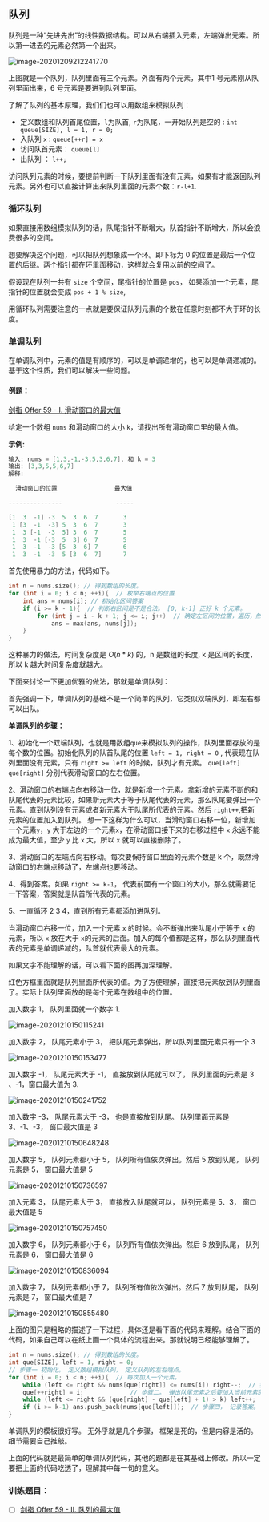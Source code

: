 ## 队列

队列是一种“先进先出”的线性数据结构。可以从右端插入元素，左端弹出元素。所以第一进去的元素必然第一个出来。

![image-20201209212241770](https://i.loli.net/2020/12/09/PNGrqn6wLWc3jHR.png)

上图就是一个队列，队列里面有三个元素。外面有两个元素，其中1 号元素刚从队列里面出来，6 号元素是要进到队列里面。

了解了队列的基本原理，我们们也可以用数组来模拟队列：

- 定义数组和队列首尾位置，`l`为队首, `r`为队尾，一开始队列是空的 : `int queue[SIZE], l = 1, r = 0;` 
- 入队列 `x`  :  `queue[++r] = x`
- 访问队首元素：  `queue[l]`
- 出队列 ： `l++;`

访问队列元素的时候，要提前判断一下队列里面有没有元素，如果有才能返回队列元素。另外也可以直接计算出来队列里面的元素个数：`r-l+1`.

### 循环队列

如果直接用数组模拟队列的话，队尾指针不断增大，队首指针不断增大，所以会浪费很多的空间。

想要解决这个问题，可以把队列想象成一个环。即下标为 0 的位置是最后一个位置的后继。两个指针都在环里面移动，这样就会复用以前的空间了。

假设现在队列一共有 `size` 个空间，尾指针的位置是 `pos`， 如果添加一个元素，尾指针的位置就会变成 `pos + 1 % size`,

用循环队列需要注意的一点就是要保证队列元素的个数在任意时刻都不大于环的长度。

### 单调队列

在单调队列中，元素的值是有顺序的，可以是单调递增的，也可以是单调递减的。基于这个性质，我们可以解决一些问题。

#### 例题：

[剑指 Offer 59 - I. 滑动窗口的最大值](https://leetcode-cn.com/problems/hua-dong-chuang-kou-de-zui-da-zhi-lcof/)

给定一个数组 `nums` 和滑动窗口的大小 `k`，请找出所有滑动窗口里的最大值。

**示例:**

```c++
输入: nums = [1,3,-1,-3,5,3,6,7], 和 k = 3
输出: [3,3,5,5,6,7] 
解释: 

  滑动窗口的位置                最大值

---------------               -----

[1  3  -1] -3  5  3  6  7       3
 1 [3  -1  -3] 5  3  6  7       3
 1  3 [-1  -3  5] 3  6  7       5
 1  3  -1 [-3  5  3] 6  7       5
 1  3  -1  -3 [5  3  6] 7       6
 1  3  -1  -3  5 [3  6  7]      7
```

首先使用暴力的方法，代码如下。

```c++
int n = nums.size(); // 得到数组的长度。
for (int i = 0; i < n; ++i){  // 枚举右端点的位置
    int ans = nums[i]; // 初始化区间答案
    if (i >= k - 1){  // 判断右区间是不是合法。 [0, k-1] 正好 k 个元素。
        for (int j = i - k + 1; j <= i; j++)  // 确定左区间的位置，遍历，然后找最大值。
            ans = max(ans, nums[j]);
    }
}
```

这种暴力的做法，时间复杂度是 $O(n*k)$ 的，n 是数组的长度, k 是区间的长度，所以 k 越大时间复杂度就越大。

下面来讨论一下更加优雅的做法，那就是单调队列：

首先强调一下，单调队列的基础不是一个简单的队列，它类似双端队列，即左右都可以出队。

**单调队列的步骤：**

1、初始化一个双端队列，也就是用数组`que`来模拟队列的操作，队列里面存放的是每个数的位置。初始化队列的队首队尾的位置 `left = 1, right = 0` , 代表现在队列里面没有元素，只有 `right >= left` 的时候，队列才有元素。 `que[left]` `que[right]` 分别代表滑动窗口的左右位置。

2、滑动窗口的右端点向右移动一位，就是新增一个元素。拿新增的元素不断的和队尾代表的元素比较，如果新元素大于等于队尾代表的元素，那么队尾要弹出一个元素。直到队列没有元素或者新元素大于队尾所代表的元素。然后 `right++`,把新元素的位置加入到队列。 想一下这样为什么可以，当滑动窗口右移一位，新增加一个元素`y`，`y` 大于左边的一个元素`x`，在滑动窗口接下来的右移过程中 `x` 永远不能成为最大值，至少 `y` 比 `x` 大，所以 `x` 就可以直接删除了。

3、滑动窗口的左端点向右移动。每次要保持窗口里面的元素个数是 k 个，既然滑动窗口的右端点移动了，左端点也要移动。

4、得到答案。如果 `right >= k-1`， 代表前面有一个窗口的大小，那么就需要记一下答案，答案就是队首所代表的元素。 

5、一直循环 2 3 4，直到所有元素都添加进队列。

当滑动窗口右移一位，加入一个元素 `x` 的时候。会不断弹出来队尾小于等于 `x` 的元素，所以 `x` 放在大于 `x`的元素的后面。加入的每个值都是这样，那么队列里面代表的元素是单调递减的，队首就代表最大的元素。

如果文字不能理解的话，可以看下面的图再加深理解。

红色方框里面就是队列里面所代表的值。为了方便理解，直接把元素放到队列里面了。实际上队列里面放的是每个元素在数组中的位置。

加入数字 1， 队列里面就一个数字 1.

![image-20201210150115241](https://i.loli.net/2020/12/10/AqbfJTNsgMUim7a.png)

加入数字 2， 队尾元素小于 3， 把队尾元素弹出，所以队列里面元素只有一个 3

![image-20201210150153477](https://i.loli.net/2020/12/10/qcK86EMpfxYCrSA.png)

加入数字 -1， 队尾元素大于 -1， 直接放到队尾就可以了， 队列里面的元素是 3 、-1，窗口最大值为 3.

![image-20201210150241752](https://i.loli.net/2020/12/10/64VoI1RlCSYWJ5O.png)

加入数字 -3， 队尾元素大于 -3， 也是直接放到队尾。 队列里面元素是 3、-1、-3， 窗口最大值是 3

![image-20201210150648248](https://i.loli.net/2020/12/10/aBVOsQox4eRtlzA.png)

加入数字 5， 队列元素都小于 5， 队列所有值依次弹出。然后 5 放到队尾， 队列元素是 5， 窗口最大值是 5

![image-20201210150736597](https://i.loli.net/2020/12/10/GFUsnMhxWbv2L31.png)

加入元素 3， 队尾元素大于 3， 直接放入队尾就可以， 队列元素是 5、3， 窗口最大值是 5

![image-20201210150757450](https://i.loli.net/2020/12/10/OgTQtzjW7rMuePF.png)

加入数字 6， 队列元素都小于 6， 队列所有值依次弹出。然后 6 放到队尾， 队列元素是 6， 窗口最大值是 6

![image-20201210150836094](https://i.loli.net/2020/12/10/ufCzDI4Ytr1aNnZ.png)

加入数字 7， 队列元素都小于 7， 队列所有值依次弹出。然后 7 放到队尾， 队列元素是 7， 窗口最大值是 7

![image-20201210150855480](https://i.loli.net/2020/12/10/nHuZaRlkophIA1s.png)

上面的图只是粗略的描述了一下过程，具体还是看下面的代码来理解。结合下面的代码，如果自己可以在纸上画一个具体的流程出来。那就说明已经能够理解了。

```c++
int n = nums.size(); // 得到数组的长度。 
int que[SIZE], left = 1, right = 0;
// 步骤一 初始化。 定义数组模拟队列， 定义队列的左右端点。
for (int i = 0; i < n; ++i){  // 每次加入一个元素。
    while (left <= right && nums[que[right]] <= nums[i]) right--;  // 步骤二。 是否弹出队尾元素，注意是 while 循环。
    que[++right] = i;             // 步骤二。 弹出队尾元素之后要加入当前元素的位置。
    while (left <= right && (que[right] - que[left] + 1) > k) left++;  // 步骤三， 判断队列的左端点是不是要移动。确保窗口的大小是 k。
    if (i >= k-1) ans.push_back(nums[que[left]]);  // 步骤四， 记录答案。
}
```

单调队列的模板很好写。 无外乎就是几个步骤， 框架是死的，但是内容是活的。细节需要自己推敲。

上面的代码就是最简单的单调队列代码，其他的题都是在其基础上修改。所以一定要把上面的代码吃透了，理解其中每一句的意义。



### 训练题目：

- [ ] [剑指 Offer 59 - II. 队列的最大值](https://leetcode-cn.com/problems/dui-lie-de-zui-da-zhi-lcof/)

